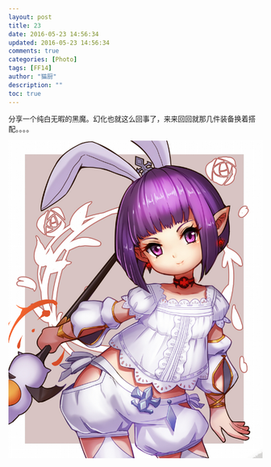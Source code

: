 ```yaml
---
layout: post
title: 23
date: 2016-05-23 14:56:34
updated: 2016-05-23 14:56:34
comments: true
categories: [Photo]
tags: [FF14]
author: "猫厨"
description: ""
toc: true
---
```


<p>分享一个纯白无暇的黑魔。幻化也就这么回事了，来来回回就那几件装备换着搭配。。。。</p>

![](https://raw.githubusercontent.com/alicewish/meowchain247/master/img_cVZNdzJtQk9JV2MzUmVpQzJZUGNNZ3lseGEyeVlHUkR5WFZweDZUM2JxYlowa3ZrdVV4dklnPT0.jpg)
